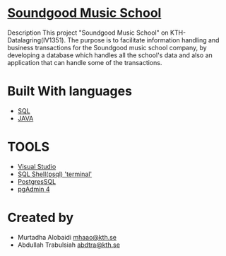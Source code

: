 #  [Soundgood Music School](https://github.com/mhaao/Soundgood-Music-School)

Description
This project "Soundgood Music School" on KTH-Datalagring(IV1351).
The purpose is to facilitate information handling and business transactions for the Soundgood music school company, 
by developing a database which handles all the school's data and also an application that can handle some of the transactions. 

 
# Built With languages
* [SQL](https://pages.github.com/)
* [JAVA](https://pages.github.com/)

# TOOLS
* [Visual Studio](https://code.visualstudio.com)
* [SQL Shell(psql) 'terminal'](https://www.postgresql.org/download/)
* [PostgresSQL](https://www.postgresql.org/download/)
* [pgAdmin 4](https://www.pgadmin.org/download/)
 
 
# Created by 
- Murtadha Alobaidi mhaao@kth.se 
- Abdullah Trabulsiah abdtra@kth.se



